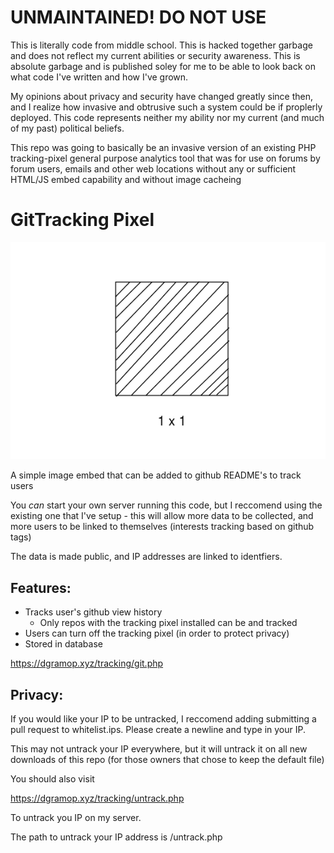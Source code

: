 # UNMAINTAINED! DO NOT USE
This is literally code from middle school. This is hacked together garbage and does not reflect my current abilities or security awareness. This is absolute garbage and is published soley for me to be able to look back on what code I've written and how I've grown. 

My opinions about privacy and security have changed greatly since then, and I realize how invasive and obtrusive such a system could be if proplerly deployed. This code represents neither my ability nor my current (and much of my past) political beliefs.

This repo was going to basically be an invasive version of an existing PHP tracking-pixel general purpose analytics tool that was for use on forums by forum users, emails and other web locations without any or sufficient HTML/JS embed capability and without image cacheing

# GitTracking Pixel

![GitTracker LOGO](gittracker.png)

A simple image embed that can be added to github README's to track users

You _can_ start your own server running this code, but I reccomend using the existing one that I've setup - this will allow more data to be collected, and more users to be linked to themselves (interests tracking based on github tags)

The data is made public, and IP addresses are linked to identfiers.

## Features:
- Tracks user's github view history
	- Only repos with the tracking pixel installed can be and tracked
- Users can turn off the tracking pixel (in order to protect privacy)
- Stored in database


https://dgramop.xyz/tracking/git.php

## Privacy:

If you would like your IP to be untracked, I reccomend adding submitting a pull request to whitelist.ips. Please create a newline and type in your IP.

This may not untrack your IP everywhere, but it will untrack it on all new downloads of this repo (for those owners that chose to keep the default file)

You should also visit

https://dgramop.xyz/tracking/untrack.php

To untrack you IP on my server.

The path to untrack your IP address is /untrack.php
